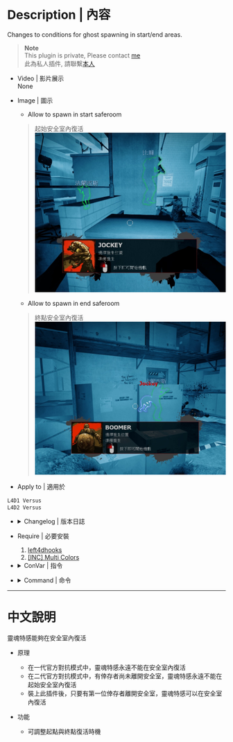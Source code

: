 # Description | 內容
Changes to conditions for ghost spawning in start/end areas.

> __Note__ <br/>
This plugin is private, Please contact [me](https://github.com/fbef0102/Game-Private_Plugin#私人插件列表-private-plugins-list)<br/>
此為私人插件, 請聯繫[本人](https://github.com/fbef0102/Game-Private_Plugin#私人插件列表-private-plugins-list)

* Video | 影片展示
<br/>None

* Image | 圖示
	* Allow to spawn in start saferoom
	> 起始安全室內復活
	<br/>![l4d_ghost_checkpoint_spawn_1](image/l4d_ghost_checkpoint_spawn_1.jpg)
	* Allow to spawn in end saferoom
	> 終點安全室內復活
	<br/>![l4d_ghost_checkpoint_spawn_2](image/l4d_ghost_checkpoint_spawn_2.jpg)

* Apply to | 適用於
```
L4D1 Versus
L4D2 Versus
```

* <details><summary>Changelog | 版本日誌</summary>

	* v1.0h (2022-11-27)
	    * Request by larrybrains
		* Auto generate cfg
		* Allow to spawn after tank has spawned

	* v1.1
	    * [Original Plugin By jensewe](https://github.com/Target5150/MoYu_Server_Stupid_Plugins/tree/master/The%20Last%20Stand/l4d_ghost_checkpoint_spawn)
</details>

* Require | 必要安裝
	1. [left4dhooks](https://forums.alliedmods.net/showthread.php?t=321696)
	2. [[INC] Multi Colors](https://forums.alliedmods.net/showthread.php?t=247770)

* <details><summary>ConVar | 指令</summary>

	* cfg/sourcemod/l4d_ghost_checkpoint_spawn.cfg
	```php
	// Changes how message displays. (0: Disable, 1:In chat, 2: In Hint Box, 3: In center text)
	l4d_ghost_checkpoint_spawn_announce_type "1"

	// 0=Plugin off, 1=Plugin on.
	l4d_ghost_checkpoint_spawn_enable "1"

	// When to allow ghost to spawn in end saferoom?
	// 0=Game default
	// 1: First survivor leaves safe area
	// 2: After tank spawn
	// 3: While tank alive
	l4d_ghost_checkpoint_spawn_in_end "1"

	// When to allow ghost to spawn in start saferoom even if not all survivors leave?
	// 0=Game default
	// 1: First survivor leaves safe area
	// 2: After tank spawn
	// 3: While tank alive
	l4d_ghost_checkpoint_spawn_in_start "1"
	```
</details>

* <details><summary>Command | 命令</summary>

	None
</details>

- - - -
# 中文說明
靈魂特感能夠在安全室內復活

* 原理
	* 在一代官方對抗模式中，靈魂特感永遠不能在安全室內復活
	* 在二代官方對抗模式中，有倖存者尚未離開安全室，靈魂特感永遠不能在起始安全室內復活
	* 裝上此插件後，只要有第一位倖存者離開安全室，靈魂特感可以在安全室內復活

* 功能
	* 可調整起點與終點復活時機
